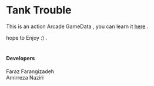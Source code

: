 # Tank Trouble
This is an action Arcade GameData , you can learn it
[here](https://tanktrouble.com/) .  
  
hope to Enjoy :) .
#

#### Developers
Faraz  Farangizadeh   
Amirreza Naziri
